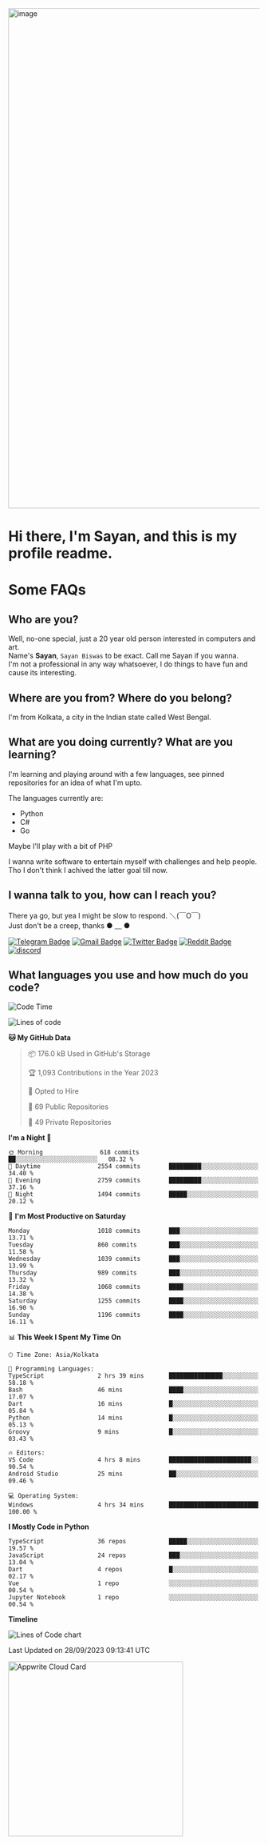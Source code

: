 <img src="https://github.com/Dank-del/Dank-del/assets/63096193/045e227e-4ef3-4c82-82b9-d22540fc40f7" alt="image" width="1000"/>


# **Hi there, I'm Sayan, and this is my profile readme.**
<!--  [![Profile views](https://gpvc.arturio.dev/dank-del)](https://github.com/dank-del) -->
# Some FAQs

## **Who are you?**

Well, no-one special, just a 20 year old person interested in computers and art. \
Name's **Sayan**, `Sayan Biswas` to be exact. Call me Sayan if you wanna. \
I'm not a professional in any way whatsoever, I do things to have fun and cause its interesting.

## **Where are you from? Where do you belong?**

I'm from Kolkata, a city in the Indian state called West Bengal.

## **What are you doing currently? What are you learning?**

I'm learning and playing around with a few languages, see pinned repositories for an idea of what I'm upto.

The languages currently are:

- Python
- C#
- Go

Maybe I'll play with a bit of PHP

I wanna write software to entertain myself with challenges and help people. \
Tho I don't think I achived the latter goal till now.

<!--## **Eww, I see a weeb profile.**

Can't help it, it's the best way to hide my face on this account
> Why do people hate weebs .-.

## **Cool, what more interests you?**

My interests are quite, weird. They're scattered all over the place. \
I've been fascinated by music and have studied it since the age of 6, I've performed on stage and on air but yeah now I've been away from that. I specialize in key instruments. \
Another thing that interests me is Media Production, aka, working with audio, video and broadcasting media.

> I just like art in general. also feeds the reason of me being obsessed with Japanese drawings (⋟ ﹏ ⋞)-->

## **I wanna talk to you, how can I reach you?**

There ya go, but yea I might be slow to respond. ＼(￣O￣) \
Just don't be a creep, thanks ● ﹏ ●

[![Telegram Badge](https://img.shields.io/badge/-dank_as_fuck-1ca0f1?style=flat-square&logo=telegram&logoColor=white&link=https://t.me/dank_as_fuck)](https://t.me/dank_as_fuck)
[![Gmail Badge](https://img.shields.io/badge/-sayan@asia.com-c14438?style=flat-square&logo=Gmail&logoColor=white&link=mailto:sayan@asia.com)](mailto:sayan@asia.com)
[![Twitter Badge](https://img.shields.io/twitter/follow/TheDankDel?style=social)](https://twitter.com/TheDankDel)
[![Reddit Badge](https://img.shields.io/reddit/user-karma/combined/dank_as_fuck_?style=social)](https://www.reddit.com/user/dank_as_fuck_/)
[![discord](https://discord-md-badge.vercel.app/api/shield/506536929152466945?style=social)](https://discordapp.com/users/506536929152466945)

## **What languages you use and how much do you code?**

<!--START_SECTION:waka-->
![Code Time](http://img.shields.io/badge/Code%20Time-1%2C217%20hrs%208%20mins-blue)

![Lines of code](https://img.shields.io/badge/From%20Hello%20World%20I%27ve%20Written-5.8%20million%20lines%20of%20code-blue)

**🐱 My GitHub Data** 

> 📦 176.0 kB Used in GitHub's Storage 
 > 
> 🏆 1,093 Contributions in the Year 2023
 > 
> 💼 Opted to Hire
 > 
> 📜 69 Public Repositories 
 > 
> 🔑 49 Private Repositories 
 > 
**I'm a Night 🦉** 

```text
🌞 Morning                618 commits         ██░░░░░░░░░░░░░░░░░░░░░░░   08.32 % 
🌆 Daytime                2554 commits        █████████░░░░░░░░░░░░░░░░   34.40 % 
🌃 Evening                2759 commits        █████████░░░░░░░░░░░░░░░░   37.16 % 
🌙 Night                  1494 commits        █████░░░░░░░░░░░░░░░░░░░░   20.12 % 
```
📅 **I'm Most Productive on Saturday** 

```text
Monday                   1018 commits        ███░░░░░░░░░░░░░░░░░░░░░░   13.71 % 
Tuesday                  860 commits         ███░░░░░░░░░░░░░░░░░░░░░░   11.58 % 
Wednesday                1039 commits        ███░░░░░░░░░░░░░░░░░░░░░░   13.99 % 
Thursday                 989 commits         ███░░░░░░░░░░░░░░░░░░░░░░   13.32 % 
Friday                   1068 commits        ████░░░░░░░░░░░░░░░░░░░░░   14.38 % 
Saturday                 1255 commits        ████░░░░░░░░░░░░░░░░░░░░░   16.90 % 
Sunday                   1196 commits        ████░░░░░░░░░░░░░░░░░░░░░   16.11 % 
```


📊 **This Week I Spent My Time On** 

```text
🕑︎ Time Zone: Asia/Kolkata

💬 Programming Languages: 
TypeScript               2 hrs 39 mins       ███████████████░░░░░░░░░░   58.18 % 
Bash                     46 mins             ████░░░░░░░░░░░░░░░░░░░░░   17.07 % 
Dart                     16 mins             █░░░░░░░░░░░░░░░░░░░░░░░░   05.84 % 
Python                   14 mins             █░░░░░░░░░░░░░░░░░░░░░░░░   05.13 % 
Groovy                   9 mins              █░░░░░░░░░░░░░░░░░░░░░░░░   03.43 % 

🔥 Editors: 
VS Code                  4 hrs 8 mins        ███████████████████████░░   90.54 % 
Android Studio           25 mins             ██░░░░░░░░░░░░░░░░░░░░░░░   09.46 % 

💻 Operating System: 
Windows                  4 hrs 34 mins       █████████████████████████   100.00 % 
```

**I Mostly Code in Python** 

```text
TypeScript               36 repos            █████░░░░░░░░░░░░░░░░░░░░   19.57 % 
JavaScript               24 repos            ███░░░░░░░░░░░░░░░░░░░░░░   13.04 % 
Dart                     4 repos             █░░░░░░░░░░░░░░░░░░░░░░░░   02.17 % 
Vue                      1 repo              ░░░░░░░░░░░░░░░░░░░░░░░░░   00.54 % 
Jupyter Notebook         1 repo              ░░░░░░░░░░░░░░░░░░░░░░░░░   00.54 % 
```



**Timeline**

![Lines of Code chart](https://raw.githubusercontent.com/Dank-del/Dank-del/main/assets/bar_graph.png)


 Last Updated on 28/09/2023 09:13:41 UTC
<!--END_SECTION:waka-->

<!--## **Can I stalk your spotify?**

Um sure.

![OwO Spotify](https://spotify-recently-played-readme.vercel.app/api?user=31fdrsslnr7nvq4ytqwtw7c4rxfm&count=5)-->

<a href="https://cloud.appwrite.io/card/64773257171d49803c27">
	<img width="350" src="https://cloud.appwrite.io/v1/cards/cloud?userId=64773257171d49803c27" alt="Appwrite Cloud Card" />
</a>
